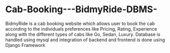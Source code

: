 # Cab-Booking---BidmyRide-DBMS-
BidmyRide is a cab booking website which allows user to book the cab according to the individuals preferences like Pricing, Rating, Experience along with the different types of cabs like Go, Sedan, Luxury. Database is handled using mysql and integration of backend and frontend is done using Django Framework
